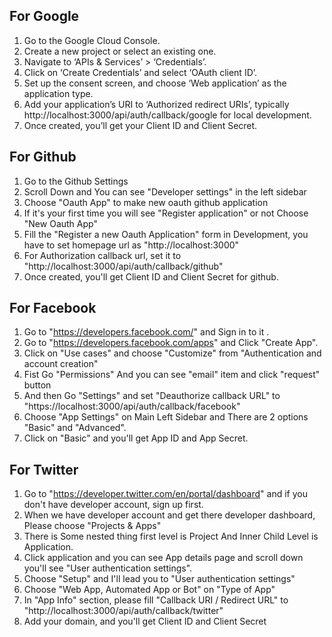 ## For Google

1. Go to the Google Cloud Console.
2. Create a new project or select an existing one.
3. Navigate to ‘APIs & Services’ > ‘Credentials’.
4. Click on ‘Create Credentials’ and select ‘OAuth client ID’.
5. Set up the consent screen, and choose ‘Web application’ as the application type.
6. Add your application’s URI to ‘Authorized redirect URIs’, typically http://localhost:3000/api/auth/callback/google for local development.
7. Once created, you’ll get your Client ID and Client Secret.

## For Github

1. Go to the Github Settings
2. Scroll Down and You can see "Developer settings" in the left sidebar
3. Choose "Oauth App" to make new oauth github application
4. If it's your first time you will see "Register application" or not Choose "New Oauth App"
5. Fill the "Register a new Oauth Application" form
   in Development, you have to set homepage url as "http://localhost:3000"
6. For Authorization callback url, set it to "http://localhost:3000/api/auth/callback/github"
7. Once created, you'll get Client ID and Client Secret for github.

## For Facebook

1. Go to "https://developers.facebook.com/" and Sign in to it .
2. Go to "https://developers.facebook.com/apps" and Click "Create App".
3. Click on "Use cases" and choose "Customize" from "Authentication and account creation"
4. Fist Go "Permissions" And you can see "email" item and click "request" button
5. And then Go "Settings" and set "Deauthorize callback URL" to "https://localhost:3000/api/auth/callback/facebook"
6. Choose "App Settings" on Main Left Sidebar and There are 2 options "Basic" and "Advanced".
7. Click on "Basic" and you'll get App ID and App Secret.

## For Twitter

1. Go to "https://developer.twitter.com/en/portal/dashboard" and if you don't have developer account, sign up first.
2. When we have developer account and get there developer dashboard, Please choose "Projects & Apps"
3. There is Some nested thing first level is Project And Inner Child Level is Application.
4. Click application and you can see App details page and scroll down you'll see "User authentication settings".
5. Choose "Setup" and I'll lead you to "User authentication settings"
6. Choose "Web App, Automated App or Bot" on "Type of App"
7. In "App Info" section, please fill "Callback URI / Redirect URL" to "http://localhost:3000/api/auth/callback/twitter"
8. Add your domain, and you'll get Client ID and Client Secret
